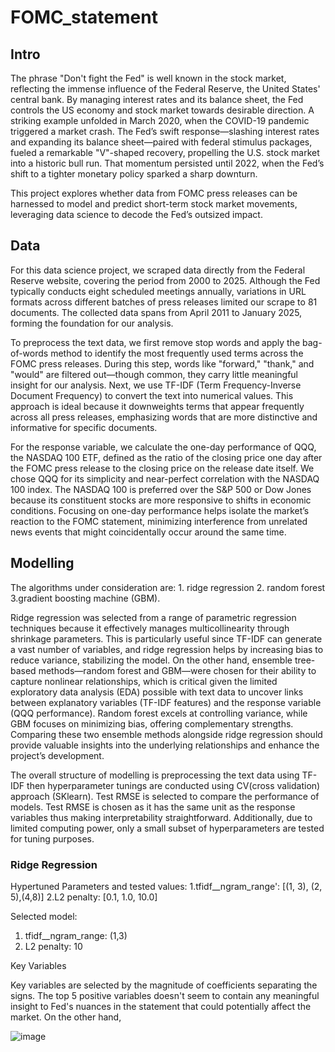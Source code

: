 # FOMC_statement

## Intro

The phrase "Don't fight the Fed" is well known in the stock market, reflecting the immense influence of the Federal Reserve, the United States' central bank. By managing interest rates and its balance sheet, the Fed controls the US economy and stock market towards desirable direction. A striking example unfolded in March 2020, when the COVID-19 pandemic triggered a market crash. The Fed’s swift response—slashing interest rates and expanding its balance sheet—paired with federal stimulus packages, fueled a remarkable "V"-shaped recovery, propelling the U.S. stock market into a historic bull run. That momentum persisted until 2022, when the Fed’s shift to a tighter monetary policy sparked a sharp downturn.

This project explores whether data from FOMC press releases can be harnessed to model and predict short-term stock market movements, leveraging data science to decode the Fed’s outsized impact.

## Data

For this data science project, we scraped data directly from the Federal Reserve website, covering the period from 2000 to 2025. Although the Fed typically conducts eight scheduled meetings annually, variations in URL formats across different batches of press releases limited our scrape to 81 documents. The collected data spans from April 2011 to January 2025, forming the foundation for our analysis.

To preprocess the text data, we first remove stop words and apply the bag-of-words method to identify the most frequently used terms across the FOMC press releases. During this step, words like "forward," "thank," and "would" are filtered out—though common, they carry little meaningful insight for our analysis. Next, we use TF-IDF (Term Frequency-Inverse Document Frequency) to convert the text into numerical values. This approach is ideal because it downweights terms that appear frequently across all press releases, emphasizing words that are more distinctive and informative for specific documents.

For the response variable, we calculate the one-day performance of QQQ, the NASDAQ 100 ETF, defined as the ratio of the closing price one day after the FOMC press release to the closing price on the release date itself. We chose QQQ for its simplicity and near-perfect correlation with the NASDAQ 100 index. The NASDAQ 100 is preferred over the S&P 500 or Dow Jones because its constituent stocks are more responsive to shifts in economic conditions. Focusing on one-day performance helps isolate the market’s reaction to the FOMC statement, minimizing interference from unrelated news events that might coincidentally occur around the same time.

## Modelling

The algorithms under consideration are: 1. ridge regression 2. random forest 3.gradient boosting machine (GBM). 

Ridge regression was selected from a range of parametric regression techniques because it effectively manages multicollinearity through shrinkage parameters. This is particularly useful since TF-IDF can generate a vast number of variables, and ridge regression helps by increasing bias to reduce variance, stabilizing the model. On the other hand, ensemble tree-based methods—random forest and GBM—were chosen for their ability to capture nonlinear relationships, which is critical given the limited exploratory data analysis (EDA) possible with text data to uncover links between explanatory variables (TF-IDF features) and the response variable (QQQ performance). Random forest excels at controlling variance, while GBM focuses on minimizing bias, offering complementary strengths. Comparing these two ensemble methods alongside ridge regression should provide valuable insights into the underlying relationships and enhance the project’s development.

The overall structure of modelling is preprocessing the text data using TF-IDF then hyperparameter tunings are conducted using CV(cross validation) approach (SKlearn). Test RMSE is selected to compare the performance of models. Test RMSE is chosen as it has the same unit as the response variables thus making interpretability straightforward. Additionally, due to limited computing power, only a small subset of hyperparameters are tested for tuning purposes.

### Ridge Regression
Hypertuned Parameters and tested values:
  1.tfidf__ngram_range':  [(1, 3), (2, 5),(4,8)]
  2.L2 penalty: [0.1, 1.0, 10.0]

Selected model:
  1. tfidf__ngram_range: (1,3)
  2. L2 penalty: 10

Key Variables

Key variables are selected by the magnitude of coefficients separating the signs. The top 5 positive variables doesn't seem to contain any meaningful insight to Fed's nuances in the statement that could potentially affect the market.
On the other hand, 

![image](https://github.com/user-attachments/assets/40029b72-0e48-4628-b2d5-aab154df9f39)





